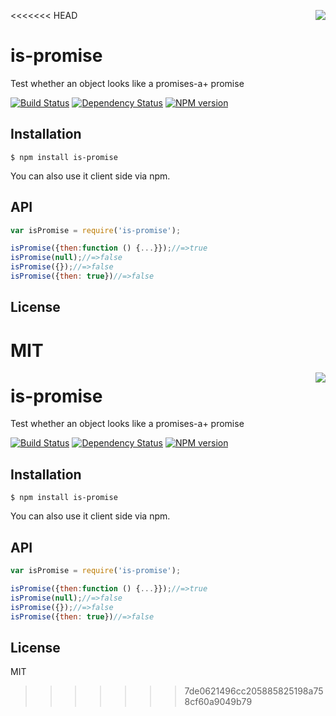 <<<<<<< HEAD
<a href="http://promises-aplus.github.com/promises-spec"><img src="http://promises-aplus.github.com/promises-spec/assets/logo-small.png" align="right" /></a>
# is-promise

  Test whether an object looks like a promises-a+ promise

 [![Build Status](https://img.shields.io/travis/then/is-promise/master.svg)](https://travis-ci.org/then/is-promise)
 [![Dependency Status](https://img.shields.io/gemnasium/then/is-promise.svg)](https://gemnasium.com/then/is-promise)
 [![NPM version](https://img.shields.io/npm/v/is-promise.svg)](https://www.npmjs.org/package/is-promise)

## Installation

    $ npm install is-promise

You can also use it client side via npm.

## API

```javascript
var isPromise = require('is-promise');

isPromise({then:function () {...}});//=>true
isPromise(null);//=>false
isPromise({});//=>false
isPromise({then: true})//=>false
```

## License

  MIT
=======
<a href="http://promises-aplus.github.com/promises-spec"><img src="http://promises-aplus.github.com/promises-spec/assets/logo-small.png" align="right" /></a>
# is-promise

  Test whether an object looks like a promises-a+ promise

 [![Build Status](https://img.shields.io/travis/then/is-promise/master.svg)](https://travis-ci.org/then/is-promise)
 [![Dependency Status](https://img.shields.io/gemnasium/then/is-promise.svg)](https://gemnasium.com/then/is-promise)
 [![NPM version](https://img.shields.io/npm/v/is-promise.svg)](https://www.npmjs.org/package/is-promise)

## Installation

    $ npm install is-promise

You can also use it client side via npm.

## API

```javascript
var isPromise = require('is-promise');

isPromise({then:function () {...}});//=>true
isPromise(null);//=>false
isPromise({});//=>false
isPromise({then: true})//=>false
```

## License

  MIT
>>>>>>> 7de0621496cc205885825198a758cf60a9049b79
